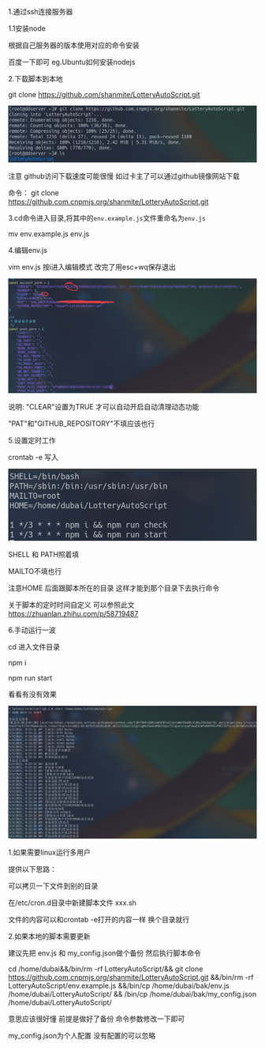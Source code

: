 1.通过ssh连接服务器

1.1安装node

根据自己服务器的版本使用对应的命令安装

百度一下即可     eg.Ubuntu如何安装nodejs

2.下载脚本到本地

git clone https://github.com/shanmite/LotteryAutoScript.git

![image-20210503084944747](pic/image_download.png)

注意 github访问下载速度可能很慢  如过卡主了可以通过github镜像网站下载

命令： git clone https://github.com.cnpmjs.org/shanmite/LotteryAutoScript.git



3.cd命令进入目录,将其中的`env.example.js`文件重命名为`env.js`

mv env.example.js  env.js

4.编辑env.js

vim env.js       按i进入编辑模式    改完了用esc+wq保存退出

![image-20210503090541547](pic/image-envjs.png)

说明: "CLEAR"设置为TRUE  才可以自动开启自动清理动态功能

"PAT"和"GITHUB_REPOSITORY"不填应该也行



5.设置定时工作

crontab -e   写入

![image-20210503091402159](pic/crontab.png)

SHELL 和 PATH照着填

MAILTO不填也行

注意HOME  后面跟脚本所在的目录       这样才能到那个目录下去执行命令

关于脚本的定时时间自定义 可以参照此文 https://zhuanlan.zhihu.com/p/58719487



6.手动运行一波

cd 进入文件目录

npm i

npm run start 

看看有没有效果

![image-20210503091546835](pic/image-start.png)



1.如果需要linux运行多用户 

提供以下思路：

可以拷贝一下文件到别的目录

在/etc/cron.d目录中新建脚本文件 xxx.sh

文件的内容可以和crontab -e打开的内容一样    换个目录就行

2.如果本地的脚本需要更新

建议先把 env.js 和 my_config.json做个备份  然后执行脚本命令

cd /home/dubai&&/bin/rm -rf LotteryAutoScript/&& git clone https://github.com.cnpmjs.org/shanmite/LotteryAutoScript.git &&/bin/rm -rf LotteryAutoScript/env.example.js &&/bin/cp  /home/dubai/bak/env.js /home/dubai/LotteryAutoScript/ && /bin/cp /home/dubai/bak/my_config.json  /home/dubai/LotteryAutoScript/

意思应该很好懂   前提是做好了备份  命令参数修改一下即可

my_config.json为个人配置 没有配置的可以忽略

